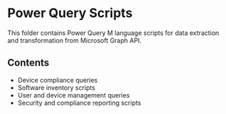 # Power Query Scripts

This folder contains Power Query M language scripts for data extraction and transformation from Microsoft Graph API.

## Contents

- Device compliance queries
- Software inventory scripts
- User and device management queries
- Security and compliance reporting scripts
